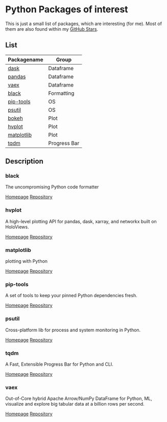 # Python Packages of interest

This is just a small list of packages, which are interesting (for me).
Most of them are also found within my [GitHub Stars](https://github.com/Barry1?language=python&tab=stars).

## List

| Packagename               | Group        |
| ------------------------- | ------------ |
| [dask](#dask)             | Dataframe    |
| [pandas](#pandas)         | Dataframe    |
| [vaex](#vaex)             | Dataframe    |
| [black](#black)           | Formatting   |
| [pip-tools](#pip-tools)   | OS           |
| [psutil](#psutil)         | OS           |
| [bokeh](#bokeh)           | Plot         |
| [hvplot](#hvplot)         | Plot         |
| [matplotlib](#matplotlib) | Plot         |
| [tqdm](#tqdm)             | Progress Bar |

## Description

### black

The uncompromising Python code formatter

[Homepage](https://black.readthedocs.io/en/stable/)
[Repository](https://github.com/psf/black)

### hvplot

A high-level plotting API for pandas, dask, xarray, and networkx built on HoloViews.

[Homepage](https://hvplot.holoviz.org/)
[Repository](https://github.com/holoviz/hvplot)

### matplotlib

plotting with Python

[Homepage](about:blank)
[Repository](https://github.com/matplotlib/matplotlib)

### pip-tools

A set of tools to keep your pinned Python dependencies fresh.

[Homepage](about:blank)
[Repository](https://github.com/jazzband/pip-tools)

### psutil

Cross-platform lib for process and system monitoring in Python.

[Homepage](about:blank)
[Repository](https://github.com/giampaolo/psutil)

### tqdm

A Fast, Extensible Progress Bar for Python and CLI.

[Homepage](https://tqdm.github.io/)
[Repository](https://github.com/tqdm/tqdm)

### vaex

Out-of-Core hybrid Apache Arrow/NumPy DataFrame for Python, ML, visualize and explore big tabular data at a billion rows per second.

[Homepage](https://vaex.io/)
[Repository](https://github.com/vaexio/vaex)
